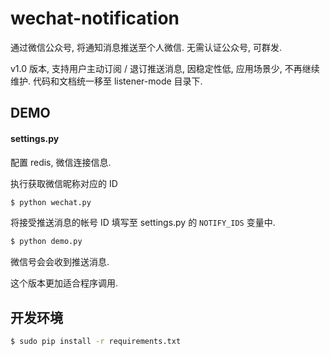 # wechat-notification

通过微信公众号, 将通知消息推送至个人微信. 无需认证公众号, 可群发.

v1.0 版本, 支持用户主动订阅 / 退订推送消息, 因稳定性低, 应用场景少, 不再继续维护.
代码和文档统一移至 listener-mode 目录下.

## DEMO

#### settings.py

配置 redis, 微信连接信息.

执行获取微信昵称对应的 ID

```bash
$ python wechat.py
```

将接受推送消息的帐号 ID 填写至 settings.py 的 `NOTIFY_IDS` 变量中.

```bash
$ python demo.py
```

微信号会会收到推送消息.

这个版本更加适合程序调用.

## 开发环境

```bash
$ sudo pip install -r requirements.txt
```

